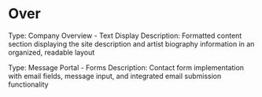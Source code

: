 # Over

Type: Company Overview - Text Display
Description: Formatted content section displaying the site description and artist biography information in an organized, readable layout

Type: Message Portal - Forms
Description: Contact form implementation with email fields, message input, and integrated email submission functionality